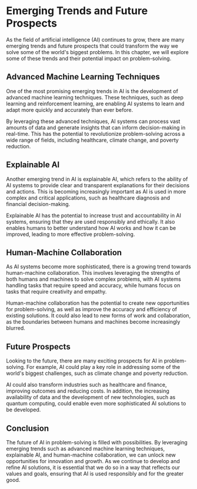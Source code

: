 Emerging Trends and Future Prospects
=================================================================================

As the field of artificial intelligence (AI) continues to grow, there are many emerging trends and future prospects that could transform the way we solve some of the world's biggest problems. In this chapter, we will explore some of these trends and their potential impact on problem-solving.

Advanced Machine Learning Techniques
------------------------------------

One of the most promising emerging trends in AI is the development of advanced machine learning techniques. These techniques, such as deep learning and reinforcement learning, are enabling AI systems to learn and adapt more quickly and accurately than ever before.

By leveraging these advanced techniques, AI systems can process vast amounts of data and generate insights that can inform decision-making in real-time. This has the potential to revolutionize problem-solving across a wide range of fields, including healthcare, climate change, and poverty reduction.

Explainable AI
--------------

Another emerging trend in AI is explainable AI, which refers to the ability of AI systems to provide clear and transparent explanations for their decisions and actions. This is becoming increasingly important as AI is used in more complex and critical applications, such as healthcare diagnosis and financial decision-making.

Explainable AI has the potential to increase trust and accountability in AI systems, ensuring that they are used responsibly and ethically. It also enables humans to better understand how AI works and how it can be improved, leading to more effective problem-solving.

Human-Machine Collaboration
---------------------------

As AI systems become more sophisticated, there is a growing trend towards human-machine collaboration. This involves leveraging the strengths of both humans and machines to solve complex problems, with AI systems handling tasks that require speed and accuracy, while humans focus on tasks that require creativity and empathy.

Human-machine collaboration has the potential to create new opportunities for problem-solving, as well as improve the accuracy and efficiency of existing solutions. It could also lead to new forms of work and collaboration, as the boundaries between humans and machines become increasingly blurred.

Future Prospects
----------------

Looking to the future, there are many exciting prospects for AI in problem-solving. For example, AI could play a key role in addressing some of the world's biggest challenges, such as climate change and poverty reduction.

AI could also transform industries such as healthcare and finance, improving outcomes and reducing costs. In addition, the increasing availability of data and the development of new technologies, such as quantum computing, could enable even more sophisticated AI solutions to be developed.

Conclusion
----------

The future of AI in problem-solving is filled with possibilities. By leveraging emerging trends such as advanced machine learning techniques, explainable AI, and human-machine collaboration, we can unlock new opportunities for innovation and growth. As we continue to develop and refine AI solutions, it is essential that we do so in a way that reflects our values and goals, ensuring that AI is used responsibly and for the greater good.
